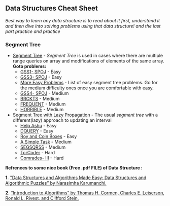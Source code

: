 ## Data Structures Cheat Sheet
_Best way to learn any data structure is to read about it first, understand it and then dive into solving problems using that data structure! and the last part practice and practice_
### Segment Tree

- [Segment Tree](https://www.hackerearth.com/practice/data-structures/advanced-data-structures/segment-trees/tutorial/) - *Segment Tree* is used in cases where there are multiple range queries on array and modifications of elements of the same array.
	**Goto problems:**
	- [GSS1- SPOJ](https://www.spoj.com/problems/GSS1/) - Easy
	- [GSS3- SPOJ](https://www.spoj.com/problems/GSS3/) - Easy
	- [More Easy Problems](https://www.hackerearth.com/practice/data-structures/advanced-data-structures/segment-trees/practice-problems/?sort_by=undefined&p_level=E) - List of easy segment tree problems. Go for the medium difficulty ones once you are comfortable with easy.
	- [GSS4- SPOJ](https://www.spoj.com/problems/GSS4/) - Medium
	- [BRCKTS](https://www.spoj.com/problems/BRCKTS/) - Medium
	- [FREQUENT](https://www.spoj.com/problems/FREQUENT/) - Medium
	- [HORRIBLE](https://www.spoj.com/problems/HORRIBLE/) - Medium
- [Segment Tree with Lazy Propagation](https://www.hackerearth.com/practice/notes/segment-tree-and-lazy-propagation/) - The usual *segment tree* with a different(lazy) approach to updating an interval
	- [Help Ashu](https://www.hackerearth.com/practice/data-structures/advanced-data-structures/fenwick-binary-indexed-trees/practice-problems/algorithm/help-ashu-1/) - Easy
	- [DQUERY](https://www.spoj.com/problems/DQUERY/) - Easy
	- [Roy and Coin Boxes](https://www.hackerearth.com/practice/algorithms/dynamic-programming/introduction-to-dynamic-programming-1/practice-problems/algorithm/roy-and-coin-boxes-1/) - Easy
	- [A Simple Task](https://codeforces.com/contest/558/problem/E) - Medium
	- [SEGSQRSS](https://www.spoj.com/problems/SEGSQRSS/) - Medium
	- [TorCoder](https://codeforces.com/contest/240/problem/F) - Hard
	- [Comrades- III](https://www.hackerearth.com/practice/data-structures/advanced-data-structures/segment-trees/practice-problems/algorithm/comrades-iii/) - Hard

**Refrences to some nice book (Free .pdf FILE) of Data Structure :**

**1.** ["Data Structures and Algorithms Made Easy: Data Structures and Algorithmic Puzzles” by Narasimha Karumanchi.](https://www.docdroid.net/ZPfHmS5/data-structures-and-algorithms-narasimha-karumanchi.pdf#page=230)

**2.** [“Introduction to Algorithms” by Thomas H. Cormen, Charles E. Leiserson, Ronald L. Rivest, and Clifford Stein.](https://mcdtu.files.wordpress.com/2017/03/introduction-to-algorithms-3rd-edition-sep-2010.pdf)
